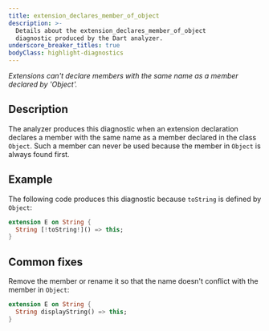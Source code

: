 ```yaml
---
title: extension_declares_member_of_object
description: >-
  Details about the extension_declares_member_of_object
  diagnostic produced by the Dart analyzer.
underscore_breaker_titles: true
bodyClass: highlight-diagnostics
---
```


_Extensions can't declare members with the same name as a member declared by
'Object'._

## Description

The analyzer produces this diagnostic when an extension declaration
declares a member with the same name as a member declared in the class
`Object`. Such a member can never be used because the member in `Object` is
always found first.

## Example

The following code produces this diagnostic because `toString` is defined
by `Object`:

```dart
extension E on String {
  String [!toString!]() => this;
}
```

## Common fixes

Remove the member or rename it so that the name doesn't conflict with the
member in `Object`:

```dart
extension E on String {
  String displayString() => this;
}
```
